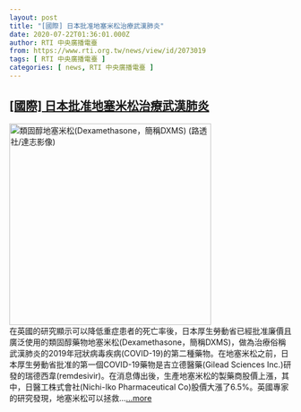 ```yaml
---
layout: post
title: "[國際] 日本批准地塞米松治療武漢肺炎"
date: 2020-07-22T01:36:01.000Z
author: RTI 中央廣播電臺
from: https://www.rti.org.tw/news/view/id/2073019
tags: [ RTI 中央廣播電臺 ]
categories: [ news, RTI 中央廣播電臺 ]
---
```

<!--1595381761000-->
[[國際] 日本批准地塞米松治療武漢肺炎](https://www.rti.org.tw/news/view/id/2073019)
------

<div>
<img src="https://static.rti.org.tw/assets/thumbnails/2020/06/17/d1ac223e62376dc525faeae136a1a9a1.jpg" width="360" alt="類固醇地塞米松(Dexamethasone，簡稱DXMS) (路透社/達志影像)" title="類固醇地塞米松(Dexamethasone，簡稱DXMS) (路透社/達志影像)"><br>在英國的研究顯示可以降低重症患者的死亡率後，日本厚生勞動省已經批准廉價且廣泛使用的類固醇藥物地塞米松(Dexamethasone，簡稱DXMS)，做為治療俗稱武漢肺炎的2019年冠狀病毒疾病(COVID-19)的第二種藥物。在地塞米松之前，日本厚生勞動省批准的第一個COVID-19藥物是吉立德醫藥(Gilead Sciences Inc.)研發的瑞德西韋(remdesivir)。在消息傳出後，生產地塞米松的製藥商股價上漲，其中，日醫工株式會社(Nichi-Iko Pharmaceutical Co)股價大漲了6.5%。英國專家的研究發現，地塞米松可以拯救...<a target="_blank" href="https://www.rti.org.tw/news/view/id/2073019">...more</a>
</div>
